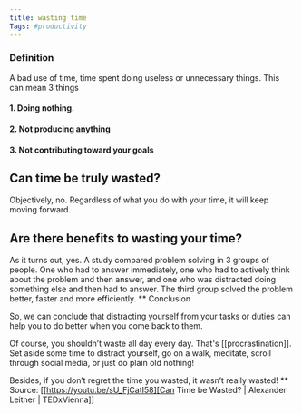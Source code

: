 ```yaml
---
title: wasting time
Tags: #productivity
---
```


### Definition
A bad use of time, time spent doing useless or unnecessary things. This can mean 3 things
#### 1. Doing nothing.
#### 2. Not producing anything
#### 3. Not contributing toward your goals
## Can time be truly wasted?
Objectively, no. Regardless of what you do with your time, it will keep moving forward.
## Are there benefits to wasting your time?
As it turns out, yes. A study compared problem solving in 3 groups of people. One who had to answer immediately, one who had to actively think about the problem and then answer, and one who was distracted doing something else and then had to answer. The third group solved the problem better, faster and more efficiently.
** Conclusion

So, we can conclude that distracting yourself from your tasks or duties can help you to do better when you come back to them.

Of course, you shouldn’t waste all day every day. That's [[procrastination]]. Set aside some time to distract yourself, go on a walk, meditate, scroll through social media, or just do plain old nothing!

Besides, if you don’t regret the time you wasted, it wasn’t really wasted!
** Source: [[https://youtu.be/sU_FjCatI58][Can Time be Wasted? | Alexander Leitner | TEDxVienna]]
